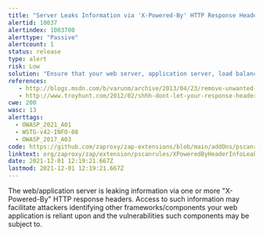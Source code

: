 ```yaml
---
title: "Server Leaks Information via 'X-Powered-By' HTTP Response Header Field(s)"
alertid: 10037
alertindex: 1003700
alerttype: "Passive"
alertcount: 1
status: release
type: alert
risk: Low
solution: "Ensure that your web server, application server, load balancer, etc. is configured to suppress 'X-Powered-By' headers."
references:
   - http://blogs.msdn.com/b/varunm/archive/2013/04/23/remove-unwanted-http-response-headers.aspx
   - http://www.troyhunt.com/2012/02/shhh-dont-let-your-response-headers.html
cwe: 200
wasc: 13
alerttags: 
  - OWASP_2021_A01
  - WSTG-v42-INFO-08
  - OWASP_2017_A03
code: https://github.com/zaproxy/zap-extensions/blob/main/addOns/pscanrules/src/main/java/org/zaproxy/zap/extension/pscanrules/XPoweredByHeaderInfoLeakScanRule.java
linktext: org/zaproxy/zap/extension/pscanrules/XPoweredByHeaderInfoLeakScanRule.java
date: 2021-12-01 12:19:21.667Z
lastmod: 2021-12-01 12:19:21.667Z
---
```

The web/application server is leaking information via one or more "X-Powered-By" HTTP response headers. Access to such information may facilitate attackers identifying other frameworks/components your web application is reliant upon and the vulnerabilities such components may be subject to.
